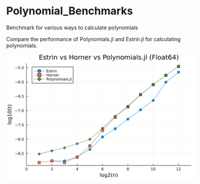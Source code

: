 # Polynomial_Benchmarks
Benchmark for various ways to calculate polynomials

Compare the performance of Polynomials.jl and Estrin.jl for calculating polynomials.

![](./scripts/out/XZDesktop/2024-03-22--19-07-52/estrin_vs_horner_vs_polynomial.png)